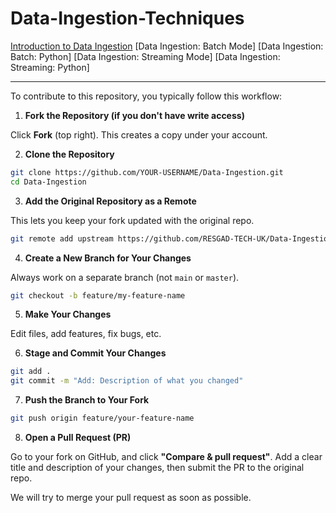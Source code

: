 # Data-Ingestion-Techniques
[Introduction to Data Ingestion](https://github.com/RESGAD-TECH-UK/Data-Ingestion/wiki/Data-Ingestion)
[Data Ingestion: Batch Mode]
[Data Ingestion: Batch: Python]
[Data Ingestion: Streaming Mode]
[Data Ingestion: Streaming: Python]





-------------
To contribute to this repository, you typically follow this workflow:


1. **Fork the Repository (if you don't have write access)**

Click **Fork** (top right). This creates a copy under your account.

2. **Clone the Repository**
```bash
git clone https://github.com/YOUR-USERNAME/Data-Ingestion.git
cd Data-Ingestion
```

3. **Add the Original Repository as a Remote**

This lets you keep your fork updated with the original repo.
```bash
git remote add upstream https://github.com/RESGAD-TECH-UK/Data-Ingestion
```

4. **Create a New Branch for Your Changes**

Always work on a separate branch (not `main` or `master`).
```bash
git checkout -b feature/my-feature-name
```

5. **Make Your Changes**

Edit files, add features, fix bugs, etc.

6. **Stage and Commit Your Changes**
```bash
git add .
git commit -m "Add: Description of what you changed"
```

7. **Push the Branch to Your Fork**
```bash
git push origin feature/your-feature-name
```

8. **Open a Pull Request (PR)**

Go to your fork on GitHub, and click **"Compare & pull request"**. Add a clear title and description of your changes, then submit the PR to the original repo.

We will try to merge your pull request as soon as possible.

